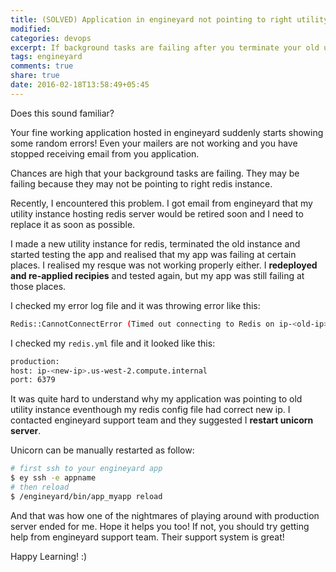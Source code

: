 ```yaml
---
title: (SOLVED) Application in engineyard not pointing to right utility instance
modified:
categories: devops 
excerpt: If background tasks are failing after you terminate your old utility instance serving redis or other such features, you should try restarting unicorn server.
tags: engineyard 
comments: true
share: true
date: 2016-02-18T13:58:49+05:45
---
```


Does this sound familiar?

Your fine working application hosted in engineyard suddenly starts showing some random errors! Even your mailers are not working and you have stopped receiving email from you application.

Chances are high that your background tasks are failing. They may be failing because they may not be pointing to right redis instance.

Recently, I encountered this problem. I got email from engineyard that my utility instance hosting redis server would be retired soon and I need to replace it as soon as possible.

I made a new utility instance for redis, terminated the old instance and started testing the app and realised that my app was failing at certain places. I realised my resque was not working properly either. I **redeployed and re-applied recipies** and tested again, but my app was still failing at those places.

I checked my error log file and it was throwing error like this:

```bash
Redis::CannotConnectError (Timed out connecting to Redis on ip-<old-ip>.us-west-2.compute.internal:6379)
```

I checked my `redis.yml` file and it looked like this:

```bash
production: 
host: ip-<new-ip>.us-west-2.compute.internal 
port: 6379
```

It was quite hard to understand why my application was pointing to old utility instance eventhough my redis config file had correct new ip. I contacted engineyard support team and they suggested I **restart unicorn server**.

Unicorn can be manually restarted as follow:

```bash
# first ssh to your engineyard app
$ ey ssh -e appname
# then reload
$ /engineyard/bin/app_myapp reload
```

And that was how one of the nightmares of playing around with production server ended for me. Hope it helps you too! If not, you should try getting help from engineyard support team. Their support system is great!

Happy Learning! :)
